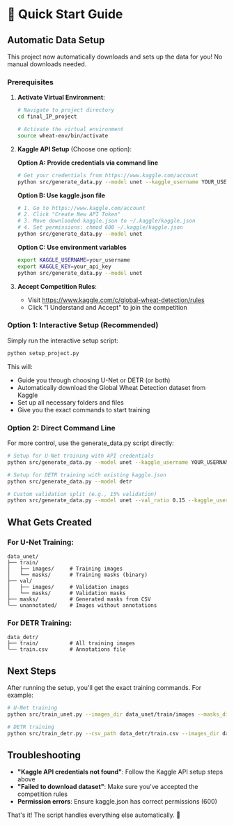 # 🌾 Quick Start Guide

## Automatic Data Setup

This project now automatically downloads and sets up the data for you! No manual downloads needed.

### Prerequisites

1. **Activate Virtual Environment**:
   ```bash
   # Navigate to project directory
   cd final_IP_project
   
   # Activate the virtual environment
   source wheat-env/bin/activate
   ```

2. **Kaggle API Setup** (Choose one option):

   **Option A: Provide credentials via command line**
   ```bash
   # Get your credentials from https://www.kaggle.com/account
   python src/generate_data.py --model unet --kaggle_username YOUR_USERNAME --kaggle_key YOUR_API_KEY
   ```

   **Option B: Use kaggle.json file**
   ```bash
   # 1. Go to https://www.kaggle.com/account
   # 2. Click "Create New API Token"
   # 3. Move downloaded kaggle.json to ~/.kaggle/kaggle.json
   # 4. Set permissions: chmod 600 ~/.kaggle/kaggle.json
   python src/generate_data.py --model unet
   ```

   **Option C: Use environment variables**
   ```bash
   export KAGGLE_USERNAME=your_username
   export KAGGLE_KEY=your_api_key
   python src/generate_data.py --model unet
   ```

3. **Accept Competition Rules**:
   - Visit https://www.kaggle.com/c/global-wheat-detection/rules
   - Click "I Understand and Accept" to join the competition

### Option 1: Interactive Setup (Recommended)

Simply run the interactive setup script:

```bash
python setup_project.py
```

This will:
- Guide you through choosing U-Net or DETR (or both)
- Automatically download the Global Wheat Detection dataset from Kaggle
- Set up all necessary folders and files
- Give you the exact commands to start training

### Option 2: Direct Command Line

For more control, use the generate_data.py script directly:

```bash
# Setup for U-Net training with API credentials
python src/generate_data.py --model unet --kaggle_username YOUR_USERNAME --kaggle_key YOUR_API_KEY

# Setup for DETR training with existing kaggle.json
python src/generate_data.py --model detr

# Custom validation split (e.g., 15% validation)
python src/generate_data.py --model unet --val_ratio 0.15 --kaggle_username YOUR_USERNAME --kaggle_key YOUR_API_KEY
```

## What Gets Created

### For U-Net Training:
```
data_unet/
├── train/
│   ├── images/     # Training images
│   └── masks/      # Training masks (binary)
├── val/
│   ├── images/     # Validation images  
│   └── masks/      # Validation masks
├── masks/          # Generated masks from CSV
└── unannotated/    # Images without annotations
```

### For DETR Training:
```
data_detr/
├── train/          # All training images
└── train.csv       # Annotations file
```

## Next Steps

After running the setup, you'll get the exact training commands. For example:

```bash
# U-Net training
python src/train_unet.py --images_dir data_unet/train/images --masks_dir data_unet/train/masks --val_images_dir data_unet/val/images --val_masks_dir data_unet/val/masks

# DETR training  
python src/train_detr.py --csv_path data_detr/train.csv --images_dir data_detr/train
```

## Troubleshooting

- **"Kaggle API credentials not found"**: Follow the Kaggle API setup steps above
- **"Failed to download dataset"**: Make sure you've accepted the competition rules
- **Permission errors**: Ensure kaggle.json has correct permissions (600)

That's it! The script handles everything else automatically. 🎉
